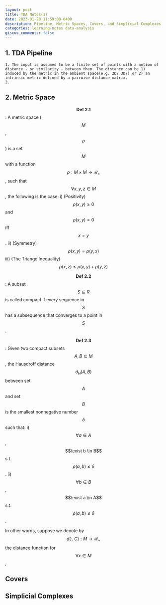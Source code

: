 ```yaml
---
layout: post
title: TDA Notes(1)
date: 2023-01-28 11:59:00-0400
description: Pipeline, Metric Spaces, Covers, and Simplicial Complexes
categories: learning-notes data-analysis
giscus_comments: false
---
```


## 1. TDA Pipeline
    1. The input is assumed to be a finite set of points with a notion of distance - or similarity - between them. The distance can be 1) induced by the metric in the ambient space(e.g. 2D? 3D?) or 2) an intrinsic metric defined by a pairwise distance matrix.
    2. 

## 2. Metric Space

$$\textbf{Def 2.1}$$: A metric space ($$M$$, $$\rho$$) is a set $$M$$ with a function $$\rho : M \times M \rightarrow \mathcal{R}_{+}$$, such that $$ \forall x, y, z \in M$$, the following is the case:
i) (Positivity) $$ \rho(x,y) \geq 0$$ and $$\rho(x,y) = 0$$ iff $$x = y$$.
ii) (Symmetry) $$\rho(x,y) = \rho(y,x)$$
iii) (The Triange Inequality)$$\rho(x,z) \leq \rho(x,y) + \rho(y,z)$$

$$\textbf{Def 2.2}$$: A subset $$S \subseteq R$$ is called compact if every sequence in $$S$$ has a subsequence that converges to a point in $$S$$.

$$\textbf{Def 2.3}$$: Given two compact subsets $$A, B \subseteq M$$, the Hausdroff distance $$d_{H}(A,B)$$ between set $$A$$ and set $$B$$ is the smallest nonnegative number $$\delta$$ such that:
i) $$\forall a \in A$$, $$\exist b \in B$$ s.t. $$\rho(a,b) \leq \delta$$.
ii) $$\forall b \in B$$, $$\exist a \in A$$ s.t. $$\rho(a,b) \leq \delta$$.

In other words, suppose we denote by $$d(\cdot, C): M \rightarrow \mathcal{R}_{+}$$ the distance function for $$\forall x \in M$$,


## Covers


## Simplicial Complexes

